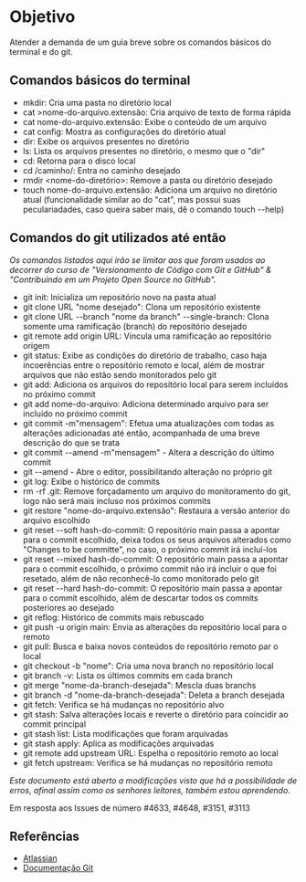 # Objetivo

Atender a demanda de um guia breve sobre os comandos básicos do terminal e do git.

## Comandos básicos do terminal

- mkdir: Cria uma pasta no diretório local
- cat >nome-do-arquivo.extensão: Cria arquivo de texto de forma rápida
- cat nome-do-arquivo.extensão: Exibe o conteúdo de um arquivo
- cat config: Mostra as configurações do diretório atual
- dir: Exibe os arquivos presentes no diretório
- ls: Lista os arquivos presentes no diretório, o mesmo que o "dir"
- cd: Retorna para o disco local
- cd /caminho/: Entra no caminho desejado
- rmdir <nome-do-diretório>: Remove a pasta ou diretório desejado
- touch nome-do-arquivo.extensão: Adiciona um arquivo no diretório atual (funcionalidade similar ao do "cat", mas possui suas peculariadades, caso queira saber mais, dê o comando touch --help)

## Comandos do git utilizados até então

*Os comandos listados aqui irão se limitar aos que foram usados ao decorrer do curso de "Versionamento de Código com Git e GitHub" & "Contribuindo em um Projeto Open Source no GitHub".*

- git init: Inicializa um repositório novo na pasta atual
- git clone URL "nome desejado": Clona um repositório existente
- git clone URL --branch "nome da branch" --single-branch: Clona somente uma ramificação (branch) do repositório desejado
- git remote add origin URL: Vincula uma ramificação ao repositório origem
- git status: Exibe as condições do diretório de trabalho, caso haja incoerências entre o repositório remoto e local, além de mostrar arquivos que não estão sendo monitorados pelo git
- git add: Adiciona os arquivos do repositório local para serem incluídos no próximo commit
- git add nome-do-arquivo: Adiciona determinado arquivo para ser incluído no próximo commit
- git commit -m"mensagem": Efetua uma atualizações com todas as alterações adicionadas até então, acompanhada de uma breve descrição do que se trata
- git commit --amend -m"mensagem" - Altera a descrição do último commit
- git --amend - Abre o editor, possibilitando alteração no próprio git
- git log: Exibe o histórico de commits
- rm -rf .git: Remove forçadamento um arquivo do monitoramento do git, logo não será mais incluso nos próximos commits
- git restore "nome-do-arquivo.extensão": Restaura a versão anterior do arquivo escolhido
- git reset --soft hash-do-commit: O repositório main passa a apontar para o commit escolhido, deixa todos os seus arquivos alterados como "Changes to be committe", no caso, o próximo commit irá incluí-los
- git reset --mixed hash-do-commit: O repositório main passa a apontar para o commit escolhido, o próximo commit não irá incluir o que foi resetado, além de não reconhecê-lo como monitorado pelo git
- git reset --hard hash-do-commit: O repositório main passa a apontar para o commit escolhido, além de descartar todos os commits posteriores ao desejado
- git reflog: Histórico de commits mais rebuscado
- git push -u origin main: Envia as alterações do repositório local para o remoto
- git pull: Busca e baixa novos conteúdos do repositório remoto par o local
- git checkout -b "nome": Cria uma nova branch no repositório local
- git branch -v: Lista os últimos commits em cada branch
- git merge "nome-da-branch-desejada": Mescla duas branchs
- git branch -d "nome-da-branch-desejada": Deleta a branch desejada
- git fetch: Verifica se há mudanças no repositório alvo
- git stash: Salva alterações locais e reverte o diretório para coincidir ao commit principal
- git stash list: Lista modificações que foram arquivadas
- git stash apply: Aplica as modificações arquivadas
- git remote add upstream URL: Espelha o repositório remoto ao local
- git fetch upstream: Verifica se há mudanças no repositório remoto

*Este documento está aberto a modificações visto que há a possibilidade de erros, afinal assim como os senhores leitores, também estou aprendendo.*

Em resposta aos Issues de número #4633, #4648, #3151, #3113

## Referências 

- [Atlassian](https://www.atlassian.com/br/git/tutorials)
- [Documentação Git](https://git-scm.com)